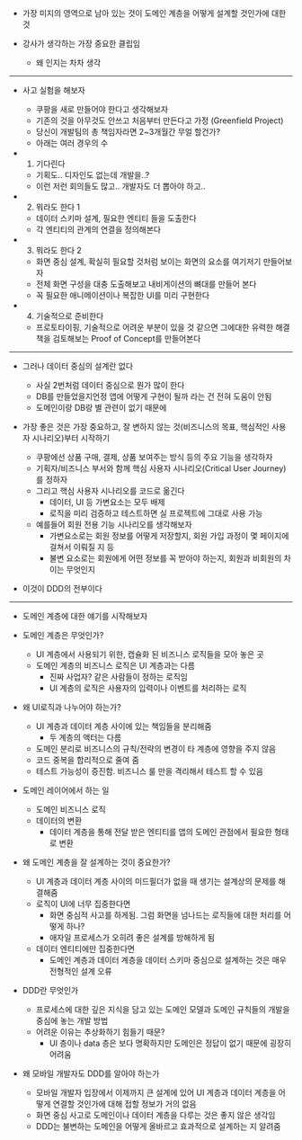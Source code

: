 - 가장 미지의 영역으로 남아 있는 것이 도메인 계층을 어떻게 설계할 것인가에 대한 것

- 강사가 생각하는 가장 중요한 클립임
	- 왜 인지는 차차 생각

---

- 사고 실험을 해보자
	- 쿠팡을 새로 만들어야 한다고 생각해보자
	- 기존의 것을 아무것도 안쓰고 처음부터 만든다고 가정 (Greenfield Project)
	- 당신이 개발팀의 총 책임자라면 2~3개월간 무얼 할건가?
	- 아래는 여러 경우의 수

- 1. 기다린다
	- 기획도.. 디자인도 없는데 개발을..?
	- 이런 저런 회의들도 많고.. 개발자도 더 뽑아야 하고..

- 2. 뭐라도 한다 1
	- 데이터 스키마 설계, 필요한 엔티티 들을 도출한다
	- 각 엔티티의 관계의 연결을 정의해본다

- 3. 뭐라도 한다 2
	- 화면 중심 설계, 확실히 필요할 것처럼 보이는 화면의 요소를 여기저기 만들어보자
	- 전체 화면 구성을 대충 도출해보고 내비게이션의 뼈대를 만들어 본다
	- 꼭 필요한 애니메이션이나 복잡한 UI를 미리 구현한다

- 4. 기술적으로 준비한다
	- 프로토타이핑, 기술적으로 어려운 부분이 있을 것 같으면 그에대한 유력한 해결책을 검토해보는 Proof of Concept를 만들어본다

---

- 그러나 데이터 중심의 설계란 없다
	- 사실 2번처럼 데이터 중심으로 뭔가 많이 한다
	- DB를 만들었을지언정 앱에 어떻게 구현이 될까 라는 건 전혀 도움이 안됨
	- 도메인이랑 DB랑 별 관련이 없기 때문에

- 가장 좋은 것은 가장 중요하고, 잘 변하지 않는 것(비즈니스의 목표, 핵심적인 사용자 시나리오)부터 시작하기
	- 쿠팡에선 상품 구매, 결제, 상품 보여주는 방식 등의 주요 기능을 생각하자
	- 기획자/비즈니스 부서와 함께 핵심 사용자 시나리오(Critical User Journey)를 정하자
	- 그리고 핵심 사용자 시나리오를 코드로 옮긴다
		- 데이터, UI 등 가변요소는 모두 배제
		- 로직을 미리 검증하고 테스트하면 실 프로젝트에 그대로 사용 가능
	- 예를들어 회원 전용 기능 시나리오를 생각해보자
		- 가변요소로는 회원 정보를 어떻게 저장할지, 회원 가입 과정이 몇 페이지에 걸쳐서 이뤄질 지 등
		- 불변 요소로는 회원에게 어떤 정보를 꼭 받아야 하는지, 회원과 비회원의 차이는 무엇인지 

- 이것이 DDD의 전부이다

---

- 도메인 계층에 대한 얘기를 시작해보자

- 도메인 계층은 무엇인가?
	- UI 계층에서 사용되기 위한, 캡슐화 된 비즈니스 로직들을 모아 놓은 곳
	- 도메인 계층의 비즈니스 로직은 UI 계층과는 다름
		- 진짜 사업자? 같은 사람들이 정하는 로직임
		- UI 계층의 로직은 사용자의 입력이나 이벤트를 처리하는 로직

- 왜 UI로직과 나누어야 하는가?
	- UI 계층과 데이터 계층 사이에 있는 책임들을 분리해줌
		- 두 계층의 액터는 다름
	- 도메인 분리로 비즈니스의 규칙/전략의 변경이 타 계층에 영향을 주지 않음
	- 코드 중복을 합리적으로 줄여 줌
	- 테스트 가능성이 증진함. 비즈니스 룰 만을 격리해서 테스트 할 수 있음

- 도메인 레이어에서 하는 일
	- 도메인 비즈니스 로직
	- 데이터의 변환
		- 데이터 계층을 통해 전달 받은 엔티티를 앱의 도메인 관점에서 필요한 형태로 변환

- 왜 도메인 계층을 잘 설계하는 것이 중요한가?
	- UI 계층과 데이터 계층 사이의 미드필더가 없을 때 생기는 설계상의 문제를 해결해줌
	- 로직이 UI에 너무 집중한다면
		- 화면 중심적 사고를 하게됨. 그럼 화면을 넘나드는 로직들에 대한 처리를 어떻게 하나?
		- 애자일 프로세스가 오히려 좋은 설계를 방해하게 됨
	- 데이터 엔티티에만 집중한다면
		- 도메인 계층과 데이터 계층을 데이터 스키마 중심으로 설계하는 것은 매우 전형적인 설계 오류


- DDD란 무엇인가
	- 프로세스에 대한 깊은 지식을 담고 있는 도메인 모델과 도메인 규칙들의 개발을 중심에 놓는 개발 방법
	- 어려운 이유는 추상화하기 힘들기 때문?
		- UI 층이나 data 층은 보다 명확하지만 도메인은 정답이 없기 때문에 굉장히 어려움

- 왜 모바일 개발자도 DDD를 알아야 하는가
	- 모바일 개발자 입장에서 이제까지 큰 설계에 있어 UI 계층과 데이터 계층을 어떻게 연결할 것인가에 대해 접할 정보가 거의 없음
	- 화면 중심 사고로 도메인이나 데이터 계층을 다루는 것은 좋지 않은 생각임
	- DDD는 불변하는 도메인을 어떻게 올바르고 효과적으로 설계하는 지 알려줌
